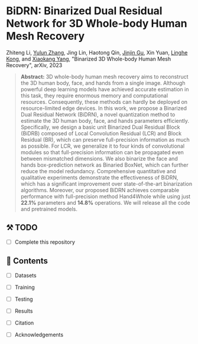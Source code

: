 # BiDRN: Binarized Dual Residual Network for 3D Whole-body Human Mesh Recovery

Zhiteng Li, [Yulun Zhang](http://yulunzhang.com/), Jing Lin, Haotong Qin, [Jinjin Gu](https://www.jasongt.com/), Xin Yuan, [Linghe Kong](https://www.cs.sjtu.edu.cn/~linghe.kong/), and [Xiaokang Yang](https://scholar.google.com/citations?user=yDEavdMAAAAJ), "Binarized 3D Whole-body Human Mesh Recovery", arXiv, 2023


> **Abstract:** 3D whole-body human mesh recovery aims to reconstruct the 3D human body, face, and hands from a single image. Although powerful deep learning models have achieved accurate estimation in this task, they require enormous memory and computational resources. Consequently, these methods can hardly be deployed on resource-limited edge devices. In this work, we propose a Binarized Dual Residual Network (BiDRN), a novel quantization method to estimate the 3D human body, face, and hands parameters efficiently. Specifically, we design a basic unit Binarized Dual Residual Block (BiDRB) composed of Local Convolution Residual (LCR) and Block Residual (BR), which can preserve full-precision information as much as possible. For LCR, we generalize it to four kinds of convolutional modules so that full-precision information can be propagated even between mismatched dimensions. We also binarize the face and hands box-prediction network as Binaried BoxNet, which can further reduce the model redundancy. Comprehensive quantitative and qualitative experiments demonstrate the effectiveness of BiDRN, which has a significant improvement over state-of-the-art binarization algorithms. Moreover, our proposed BiDRN achieves comparable performance with full-precision method Hand4Whole while using just **22.1%** parameters and **14.8%** operations. We will release all the code and pretrained models. 


## ⚒️ TODO

* [ ] Complete this repository

## 🔗 Contents

- [ ] Datasets
- [ ] Training
- [ ] Testing
- [ ] Results
- [ ] Citation
- [ ] Acknowledgements

